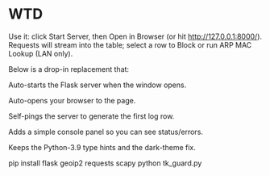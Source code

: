 # WTD


Use it: click Start Server, then Open in Browser (or hit http://127.0.0.1:8000/). Requests will stream into the table; select a row to Block or run ARP MAC Lookup (LAN only).

Below is a drop-in replacement that:

Auto-starts the Flask server when the window opens.

Auto-opens your browser to the page.

Self-pings the server to generate the first log row.

Adds a simple console panel so you can see status/errors.

Keeps the Python-3.9 type hints and the dark-theme fix.

pip install flask geoip2 requests scapy
python tk_guard.py
